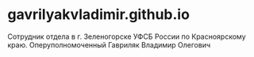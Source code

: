 # gavrilyakvladimir.github.io
Сотрудник отдела в г. Зеленогорске УФСБ России по Красноярскому краю. Оперуполномоченный Гавриляк Владимир Олегович
